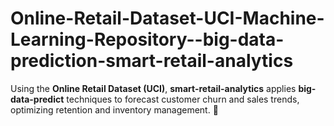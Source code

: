 # Online-Retail-Dataset-UCI-Machine-Learning-Repository--big-data-prediction-smart-retail-analytics
Using the **Online Retail Dataset (UCI)**, **smart-retail-analytics** applies **big-data-predict** techniques to forecast customer churn and sales trends, optimizing retention and inventory management. 🚀

